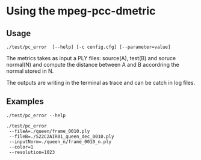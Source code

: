 Using the mpeg-pcc-dmetric
===============

Usage
---------------

```console
./test/pc_error  [--help] [-c config.cfg] [--parameter=value]
```

The metrics takes as input a PLY files: source(A), test(B) and soruce normal(N) 
and compute the distance between A and B accordring the normal stored in N. 

The outputs are writing in the terminal as trace and can be catch in log files. 

Examples
---------------

```console
./test/pc_error --help

./test/pc_error 
 --fileA=./queen/frame_0010.ply 
 --fileB=./S22C2AIR01_queen_dec_0010.ply 
 --inputNorm=./queen_n/frame_0010_n.ply 
 --color=1 
 --resolution=1023
 
``` 



